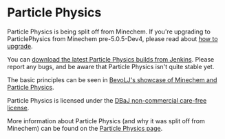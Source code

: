 Particle Physics
===============
Particle Physics is being split off from Minechem. If you're upgrading to ParticlePhysics from Minechem pre-5.0.5-Dev4, please read about [how to upgrade](http://jakimfett.com/status-report/splitting-minechem/).

You can [download the latest Particle Physics builds from Jenkins](http://jenkins.jakimfett.com/build/job/ParticlePhysics/). Please report any bugs, and be aware that Particle Physics isn't quite stable yet.

The basic principles can be seen in [BevoLJ's showcase of Minechem and Particle Physics](https://www.youtube.com/watch?feature=player_detailpage&v=V_J7eruam9A#t=1058).

Particle Physics is licensed under the [DBaJ non-commercial care-free license](https://github.com/jakimfett/AlchemyPlusPlus/blob/master/LICENSE.md).

More information about Particle Physics (and why it was split off from Minechem) can be found on the [Particle Physics page](http://jakimfett.com/minecraft/particle-physics/).
